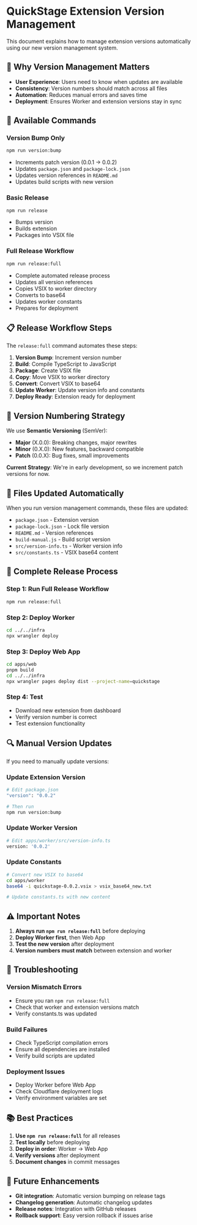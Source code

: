 # QuickStage Extension Version Management

This document explains how to manage extension versions automatically using our new version management system.

## 🎯 **Why Version Management Matters**

- **User Experience**: Users need to know when updates are available
- **Consistency**: Version numbers should match across all files
- **Automation**: Reduces manual errors and saves time
- **Deployment**: Ensures Worker and extension versions stay in sync

## 🚀 **Available Commands**

### **Version Bump Only**
```bash
npm run version:bump
```
- Increments patch version (0.0.1 → 0.0.2)
- Updates `package.json` and `package-lock.json`
- Updates version references in `README.md`
- Updates build scripts with new version

### **Basic Release**
```bash
npm run release
```
- Bumps version
- Builds extension
- Packages into VSIX file

### **Full Release Workflow**
```bash
npm run release:full
```
- Complete automated release process
- Updates all version references
- Copies VSIX to worker directory
- Converts to base64
- Updates worker constants
- Prepares for deployment

## 📋 **Release Workflow Steps**

The `release:full` command automates these steps:

1. **Version Bump**: Increment version number
2. **Build**: Compile TypeScript to JavaScript
3. **Package**: Create VSIX file
4. **Copy**: Move VSIX to worker directory
5. **Convert**: Convert VSIX to base64
6. **Update Worker**: Update version info and constants
7. **Deploy Ready**: Extension ready for deployment

## 🔄 **Version Numbering Strategy**

We use **Semantic Versioning** (SemVer):

- **Major** (X.0.0): Breaking changes, major rewrites
- **Minor** (0.X.0): New features, backward compatible
- **Patch** (0.0.X): Bug fixes, small improvements

**Current Strategy**: We're in early development, so we increment patch versions for now.

## 📁 **Files Updated Automatically**

When you run version management commands, these files are updated:

- `package.json` - Extension version
- `package-lock.json` - Lock file version
- `README.md` - Version references
- `build-manual.js` - Build script version
- `src/version-info.ts` - Worker version info
- `src/constants.ts` - VSIX base64 content

## 🚀 **Complete Release Process**

### **Step 1: Run Full Release Workflow**
```bash
npm run release:full
```

### **Step 2: Deploy Worker**
```bash
cd ../../infra
npx wrangler deploy
```

### **Step 3: Deploy Web App**
```bash
cd apps/web
pnpm build
cd ../../infra
npx wrangler pages deploy dist --project-name=quickstage
```

### **Step 4: Test**
- Download new extension from dashboard
- Verify version number is correct
- Test extension functionality

## 🔍 **Manual Version Updates**

If you need to manually update versions:

### **Update Extension Version**
```bash
# Edit package.json
"version": "0.0.2"

# Then run
npm run version:bump
```

### **Update Worker Version**
```bash
# Edit apps/worker/src/version-info.ts
version: '0.0.2'
```

### **Update Constants**
```bash
# Convert new VSIX to base64
cd apps/worker
base64 -i quickstage-0.0.2.vsix > vsix_base64_new.txt

# Update constants.ts with new content
```

## ⚠️ **Important Notes**

1. **Always run `npm run release:full`** before deploying
2. **Deploy Worker first**, then Web App
3. **Test the new version** after deployment
4. **Version numbers must match** between extension and worker

## 🐛 **Troubleshooting**

### **Version Mismatch Errors**
- Ensure you ran `npm run release:full`
- Check that worker and extension versions match
- Verify constants.ts was updated

### **Build Failures**
- Check TypeScript compilation errors
- Ensure all dependencies are installed
- Verify build scripts are updated

### **Deployment Issues**
- Deploy Worker before Web App
- Check Cloudflare deployment logs
- Verify environment variables are set

## 📚 **Best Practices**

1. **Use `npm run release:full`** for all releases
2. **Test locally** before deploying
3. **Deploy in order**: Worker → Web App
4. **Verify versions** after deployment
5. **Document changes** in commit messages

## 🔮 **Future Enhancements**

- **Git integration**: Automatic version bumping on release tags
- **Changelog generation**: Automatic changelog updates
- **Release notes**: Integration with GitHub releases
- **Rollback support**: Easy version rollback if issues arise
